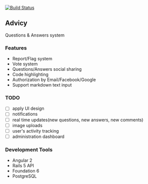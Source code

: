 [![Build Status](https://travis-ci.org/alexkojin/advicy.svg?branch=master)](https://travis-ci.org/alexkojin/advicy)

## Advicy

Questions & Answers system

### Features

- Report/Flag system
- Vote system
- Questions/Answers social sharing
- Code highlighting
- Authorization by Email/Facebook/Google
- Support markdown text input


### TODO

- [ ] apply UI design
- [ ] notifications
- [ ] real time updates(new questions, new answers, new comments)
- [ ] image uploads
- [ ] user's activity tracking
- [ ] administration dashboard

### Development Tools
- Angular 2
- Rails 5 API 
- Foundation 6
- PostgreSQL
